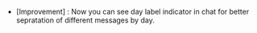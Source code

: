 - [Improvement] : Now you can see day label indicator in chat for better sepratation of different messages by day.